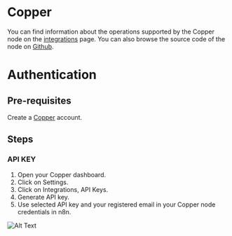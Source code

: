# Copper
You can find information about the operations supported by the Copper node on the [integrations](https://n8n.io/integrations/n8n-nodes-base.copperTrigger) page. You can also browse the source code of the node on [Github](https://github.com/n8n-io/n8n/tree/master/packages/nodes-base/nodes/Copper).

# Authentication

## Pre-requisites

Create a [Copper](https://www.copper.com/) account.

## Steps

### API KEY

1. Open your Copper dashboard.
2. Click on Settings.
3. Click on Integrations, API Keys.
4. Generate API key.
5. Use selected API key and your registered email in your Copper node credentials in n8n.


![Alt Text](https://i.imgur.com/2Dl2Gt7.gif) 




